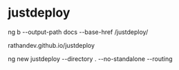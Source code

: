 # justdeploy

ng b --output-path docs --base-href /justdeploy/

rathandev.github.io/justdeploy

ng new justdeploy --directory . --no-standalone --routing 